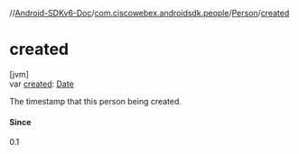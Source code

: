 //[Android-SDKv6-Doc](../../../index.md)/[com.ciscowebex.androidsdk.people](../index.md)/[Person](index.md)/[created](created.md)

# created

[jvm]\
var [created](created.md): [Date](https://docs.oracle.com/javase/8/docs/api/java/util/Date.html)

The timestamp that this person being created.

#### Since

0.1
